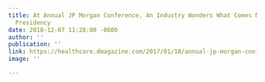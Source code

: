 ```yaml
---
title: At Annual JP Morgan Conference, An Industry Wonders What Comes Next in a Trump
  Presidency
date: 2018-12-07 11:28:00 -0600
author: ''
publication: ''
link: https://healthcare.dmagazine.com/2017/01/18/annual-jp-morgan-conference-discusses-new-administration-expectations/
image: ''

---
```

